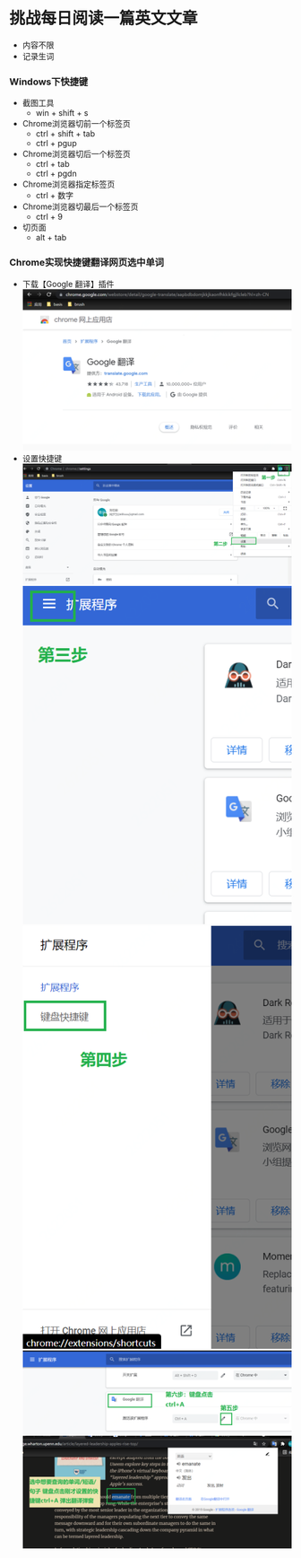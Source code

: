 # 挑战每日阅读一篇英文文章
* 内容不限
* 记录生词

### Windows下快捷键
* 截图工具 
  * win + shift + s
* Chrome浏览器切前一个标签页
  * ctrl + shift + tab
  * ctrl + pgup
* Chrome浏览器切后一个标签页
  * ctrl + tab
  * ctrl + pgdn
* Chrome浏览器指定标签页
  * ctrl + 数字
* Chrome浏览器切最后一个标签页
  * ctrl + 9
* 切页面
  * alt + tab

### Chrome实现快捷键翻译网页选中单词
* 下载【Google 翻译】插件
![图片丢失](https://raw.githubusercontent.com/JialiLiuu/mygit/english-reading/pictures/translate_1.png)
* 设置快捷键
![图片丢失](https://raw.githubusercontent.com/JialiLiuu/mygit/english-reading/pictures/translate_2.png)
![图片丢失](https://raw.githubusercontent.com/JialiLiuu/mygit/english-reading/pictures/translate_3.png)
![图片丢失](https://raw.githubusercontent.com/JialiLiuu/mygit/english-reading/pictures/translate_4.png)
![图片丢失](https://raw.githubusercontent.com/JialiLiuu/mygit/english-reading/pictures/translate_5.png)
![图片丢失](https://raw.githubusercontent.com/JialiLiuu/mygit/english-reading/pictures/translate_6.png)